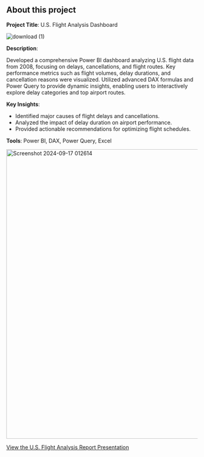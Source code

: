## About this project

**Project Title**: U.S. Flight Analysis Dashboard

![download (1)](https://github.com/user-attachments/assets/eeee68a2-3028-4d13-9f78-d27cb0c99a8a)


**Description**:

Developed a comprehensive Power BI dashboard analyzing U.S. flight data from 2008, focusing on delays, cancellations, and flight routes. Key performance metrics such as flight volumes, delay durations, and cancellation reasons were visualized. Utilized advanced DAX formulas and Power Query to provide dynamic insights, enabling users to interactively explore delay categories and top airport routes.

**Key Insights**:

- Identified major causes of flight delays and cancellations.
- Analyzed the impact of delay duration on airport performance.
- Provided actionable recommendations for optimizing flight schedules.

**Tools**: Power BI, DAX, Power Query, Excel

<img width="761" alt="Screenshot 2024-09-17 012614" src="https://github.com/user-attachments/assets/2b9fd300-07db-4e77-b5b0-0893b0e09209">



[View the U.S. Flight Analysis Report Presentation](https://www.canva.com/design/DAGQ56Mmnv8/0wJ03e9McpmL8S-az_FCcA/edit?utm_content=DAGQ56Mmnv8&utm_campaign=designshare&utm_medium=link2&utm_source=sharebutton)
